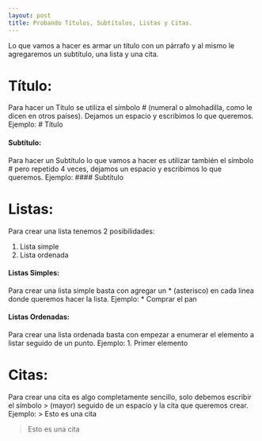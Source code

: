 ```yaml
---
layout: post
title: Probando Títulos, Subtítulos, Listas y Citas.
---
```


Lo que vamos a hacer es armar un título con un párrafo y al mismo le agregaremos un subtítulo, una lista y una cita.

# Título:
Para hacer un Título se utiliza el símbolo # (numeral o almohadilla, como le dicen en otros países). Dejamos un espacio y escribimos lo que queremos.
Ejemplo: # Título

#### Subtítulo:
Para hacer un Subtítulo lo que vamos a hacer es utilizar también el símbolo # pero repetido 4 veces, dejamos un espacio y escribimos lo que queremos.
Ejemplo: #### Subtítulo

# Listas:
Para crear una lista tenemos 2 posibilidades:
1. Lista simple
2. Lista ordenada

#### Listas Simples:
Para crear una lista simple basta con agregar un * (asterisco) en cada linea donde queremos hacer la lista.
Ejemplo: * Comprar el pan

#### Listas Ordenadas:
Para crear una lista ordenada basta con empezar a enumerar el elemento a listar seguido de un punto.
Ejemplo: 1. Primer elemento

# Citas:
Para crear una cita es algo completamente sencillo, solo debemos escribir el símbolo > (mayor) seguido de un espacio y la cita que queremos crear.
Ejemplo: > Esto es una cita

> Esto es una cita